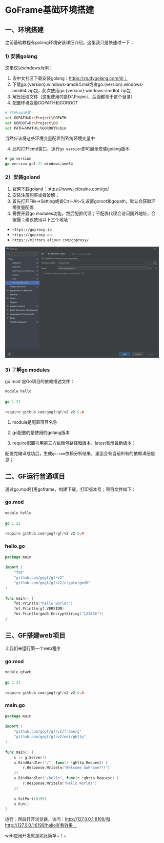 # GoFrame基础环境搭建

## 一、环境搭建

之前基础教程有golang环境安装详细介绍，这里我只是快速过一下；

### 1) 安装golang

这里仅以windows为例：

1. 去中文社区下载安装golang：https://studygolang.com/dl；
2. 下载go.{version}.windows-amd64.msi或者go.{version}.windows-amd64.zip包，此次使用go.{version}.windows-amd64.zip包
3. 解压压缩文件（这里使用的是D:\Project，后面都基于这个目录）
4. 配置环境变量GOPATH和GOROOT

```bash
# 打开cmd设置
set GOPATH=D:\Project\GOPATH
set GOROOT=D:\Project\GO
set PATH=%PATH%;%GOROOT%\bin
```

当然应该将这些环境变量配置到系统环境变量中

4. 此时打开cmd窗口，运行`go version`即可展示安装golang版本

```go
# go version
go version go1.21 windows/amd64
```

### 2）安装goland

1. 官网下载goland：https://www.jetbrains.com/go/
2. 安装注册购买或者破解；
3. 首先打开File->Setting或者Ctrl+Alt+S,设置goroot和gopath，默认会获取环境变量配置
4. 需要开启go modules功能，然后配置代理；不配置代理会访问国外地址，会很慢；建议使用以下三个地址：

- `https://goproxy.io`
- `https://goproxy.cn`
- `https://mirrors.aliyun.com/goproxy/`

![image-20200308224453465](02.goframe基础环境搭建.assets/image-20200308224453465.png)

### 3)  了解go modules

go.mod`是Go项目的依赖描述文件：

```go
module hello

go 1.21

require github.com/gogf/gf/v2 v2.6.4
```

1. module是配置项目名称

2. go配置的是使用的golang版本

3. require配置引用第三方依赖包路径和版本，latest表示最新版本；

配置完编译成功后，生成`go.sum`依赖分析结果，里面会有当前所有的依赖详细信息；

##  二、GF运行普通项目

通过go.mod引用goframe，构建下载，打印版本号；项目文件如下：

### go.mod

```go
module hello

go 1.21

require github.com/gogf/gf/v2 v2.6.4
```

### hello.go

```go
package main

import (
	"fmt"
	"github.com/gogf/gf/v2"
	"github.com/gogf/gf/v2/crypto/gmd5"
)

func main() {
	fmt.Println("hello world!")
	fmt.Println(gf.VERSION)
	fmt.Println(gmd5.EncryptString("123456"))
}

```

## 三、GF搭建web项目

让我们来运行第一个web程序

### go.mod

```go
module gfweb

go 1.21

require github.com/gogf/gf/v2 v2.6.4
```

### main.go

```go
package main

import (
	"github.com/gogf/gf/v2/frame/g"
	"github.com/gogf/gf/v2/net/ghttp"
)

func main() {
	s := g.Server()
	s.BindHandler("/", func(r *ghttp.Request) {
		r.Response.Writeln("Welcome GoFrame!!!")
	})
	s.BindHandler("/hello", func(r *ghttp.Request) {
		r.Response.Writeln("Hello World!")
	})

	s.SetPort(8199)
	s.Run()
}
```

运行；然后打开浏览器，访问：http://127.0.0.1:8199/和http://127.0.0.1:8199/hello查看效果；

web应用开发就是如此简单~！~